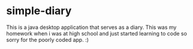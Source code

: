 # simple-diary
This is a java desktop application that serves as a diary. This was my homework when i was at high school and just started learning to code so sorry for the poorly coded app. :)
